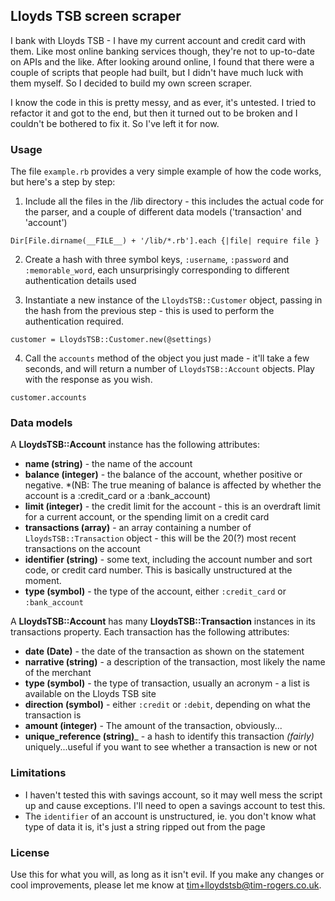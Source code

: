 ## Lloyds TSB screen scraper

I bank with Lloyds TSB - I have my current account and credit card with them. Like most online banking services though, they're not to up-to-date on APIs and the like. After looking around online, I found that there were a couple of scripts that people had built, but I didn't have much luck with them myself. So I decided to build my own screen scraper.

I know the code in this is pretty messy, and as ever, it's untested. I tried to refactor it and got to the end, but then it turned out to be broken and I couldn't be bothered to fix it. So I've left it for now.

### Usage

The file `example.rb` provides a very simple example of how the code works, but here's a step by step:

1. Include all the files in the /lib directory - this includes the actual code for the parser, and a couple of different data models ('transaction' and 'account')

`Dir[File.dirname(__FILE__) + '/lib/*.rb'].each {|file| require file }`

2. Create a hash with three symbol keys, `:username`, `:password` and `:memorable_word`, each unsurprisingly corresponding to different authentication details used

3. Instantiate a new instance of the `LloydsTSB::Customer` object, passing in the hash from the previous step - this is used to perform the authentication required.

`customer = LloydsTSB::Customer.new(@settings)`

4. Call the `accounts` method of the object you just made - it'll take a few seconds, and will return a number of `LloydsTSB::Account` objects. Play with the response as you wish.

`customer.accounts`

### Data models

A __LloydsTSB::Account__ instance has the following attributes:

* __name (string)__ - the name of the account
* __balance (integer)__ - the balance of the account, whether positive or negative. *(NB: The true meaning of balance is affected by whether the account is a :credit_card or a :bank_account)
* __limit (integer)__ - the credit limit for the account - this is an overdraft limit for a current account, or the spending limit on a credit card
* __transactions (array)__ - an array containing a number of `LloydsTSB::Transaction` object - this will be the 20(?) most recent transactions on the account
* __identifier (string)__ - some text, including the account number and sort code, or credit card number. This is basically unstructured at the moment.
* __type (symbol)__ - the type of the account, either `:credit_card` or `:bank_account`

A __LloydsTSB::Account__ has many __LloydsTSB::Transaction__ instances in its transactions property. Each transaction has the following attributes:

* __date (Date)__ - the date of the transaction as shown on the statement
* __narrative (string)__ - a description of the transaction, most likely the name of the merchant
* __type (symbol)__ - the type of transaction, usually an acronym - a list is available on the Lloyds TSB site
* __direction (symbol)__ - either `:credit` or `:debit`, depending on what the transaction is
* __amount (integer)__ - The amount of the transaction, obviously...
* __unique_reference (string)___ - a hash to identify this transaction *(fairly)* uniquely...useful if you want to see whether a transaction is new or not

### Limitations

* I haven't tested this with savings account, so it may well mess the script up and cause exceptions. I'll need to open a savings account to test this.
* The `identifier` of an account is unstructured, ie. you don't know what type of data it is, it's just a string ripped out from the page

### License

Use this for what you will, as long as it isn't evil. If you make any changes or cool improvements, please let me know at <tim+lloydstsb@tim-rogers.co.uk>.
